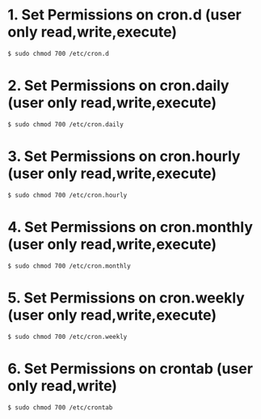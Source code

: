 # 1. Set Permissions on cron.d	(user only read,write,execute)
    $ sudo chmod 700 /etc/cron.d

# 2. Set Permissions on cron.daily	(user only read,write,execute)
    $ sudo chmod 700 /etc/cron.daily

# 3. Set Permissions on cron.hourly (user only read,write,execute)
    $ sudo chmod 700 /etc/cron.hourly

# 4. Set Permissions on cron.monthly	(user only read,write,execute)
    $ sudo chmod 700 /etc/cron.monthly

# 5. Set Permissions on cron.weekly (user only read,write,execute)
    $ sudo chmod 700 /etc/cron.weekly

# 6. Set Permissions on crontab (user only read,write)
    $ sudo chmod 700 /etc/crontab
